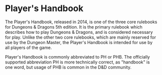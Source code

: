 # Player's Handbook

The Player's Handbook, released in 2014, is one of the three core rulebooks for Dungeons & Dragons 5th edition. It is the primary rulebook which describes how to play Dungeons & Dragons, and is considered necessary for play. Unlike the other two core rulebooks, which are mainly reserved for use by the Dungeon Master, the Player's Handbook is intended for use by all players of the game.

Player's Handbook is commonly abbreviated to PH or PHB. The officially supported abbreviation PH is more technically correct, as "handbook" is one word, but usage of PHB is common in the D&D community.